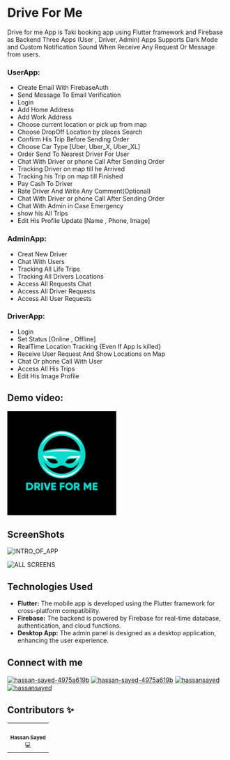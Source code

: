 # Drive For Me 
Drive for me App is Taki booking app using Flutter framework and   Firebase as Backend
Three Apps (User , Driver, Admin) Apps Supports Dark Mode and Custom Notification Sound When Receive Any Request Or Message from users.


### UserApp:
+ Create Email With FirebaseAuth
+ Send Message To Email Verification
+ Login
+ Add Home Address
+ Add Work Address
+ Choose current location or pick up from map
+ Choose DropOff Location by places Search
+ Confirm His Trip Before Sending Order
+ Choose Car Type [Uber, Uber_X, Uber_XL]
+ Order Send To Nearest Driver For User
+ Chat With Driver or phone Call After Sending Order
+ Tracking Driver on map till he Arrived
+ Tracking his Trip on map till Finished
+ Pay Cash To Driver
+ Rate Driver And Write Any Comment(Optional)
+ Chat With Driver or phone Call After Sending Order
+ Chat With Admin in Case Emergency
+ show his All Trips   
+ Edit His Profile Update [Name , Phone, Image]

### AdminApp:
+ Creat New Driver
+ Chat With Users
+ Tracking All Life Trips
+ Tracking All Drivers Locations
+ Access All Requests Chat
+ Access All Driver Requests
+ Access All User Requests

### DriverApp:
+ Login
+ Set Status [Online , Offline]
+ RealTime Location Tracking {Even If App Is killed}
+ Receive User Request And Show Locations on Map
+ Chat Or phone Call With User
+ Access All His Trips
+ Edit His Image Profile

## Demo video:
[![App Demo Video](https://raw.githubusercontent.com/HassanSayedHassan/drive_for_me_driver/master/assets/images/logo_dark.png)](https://drive.google.com/file/d/1T-3gF1QL5I7gNgUoY7fXeXnZDZeUjSav/view"
)


## ScreenShots
![INTRO_OF_APP](https://user-images.githubusercontent.com/68397099/158491029-41487d14-6093-4953-8b43-9bd1b9fcadd9.png)


![ALL SCREENS](https://user-images.githubusercontent.com/68397099/158491019-ede8e6ca-566d-490d-95e0-5ea5ff2fe7eb.png)


## Technologies Used

- **Flutter:** The mobile app is developed using the Flutter framework for cross-platform compatibility.
- **Firebase:** The backend is powered by Firebase for real-time database, authentication, and cloud functions.
- **Desktop App:** The admin panel is designed as a desktop application, enhancing the user experience.

## Connect with me
<p align="left">
<a href="https://linkedin.com/in/hassan-sayed-4975a619b" target="blank"><img align="center" src="https://raw.githubusercontent.com/rahuldkjain/github-profile-readme-generator/master/src/images/icons/Social/linked-in-alt.svg" alt="hassan-sayed-4975a619b" height="30" width="40" /></a>
<a href="https://api.whatsapp.com/send/?phone=%2B201033561845&text&type=phone_number&app_absent=0" target="blank"><img align="center" src="https://upload.wikimedia.org/wikipedia/commons/6/6b/WhatsApp.svg" alt="hassan-sayed-4975a619b" height="30" width="40" /></a>
<a href="https://www.hackerrank.com/hassansayed" target="blank"><img align="center" src="https://raw.githubusercontent.com/rahuldkjain/github-profile-readme-generator/master/src/images/icons/Social/hackerrank.svg" alt="hassansayed" height="30" width="40" /></a>
<a href="https://codeforces.com/profile/hassansayed" target="blank"><img align="center" src="https://raw.githubusercontent.com/rahuldkjain/github-profile-readme-generator/master/src/images/icons/Social/codeforces.svg" alt="hassansayed" height="30" width="40" /></a>
</p>

## Contributors ✨

<table>
  <tr>
    <td align="center"><a href="https://github.com/HassanSayedHassan"><img src="https://avatars.githubusercontent.com/u/68397099?v=4" width="100px;" alt=""/><br /><sub><b>Hassan Sayed</b></sub></a><br /><a  title="Code">💻</a></td>
  </tr>
</table>
